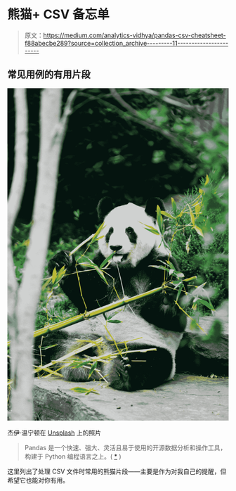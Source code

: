 # 熊猫+ CSV 备忘单

> 原文：<https://medium.com/analytics-vidhya/pandas-csv-cheatsheet-f88abecbe289?source=collection_archive---------11----------------------->

## 常见用例的有用片段

![](img/e7bae214e71000e8aa3b31f23548d6c7.png)

杰伊·温宁顿在 [Unsplash](https://unsplash.com?utm_source=medium&utm_medium=referral) 上的照片

> Pandas 是一个快速、强大、灵活且易于使用的开源数据分析和操作工具，构建于 Python 编程语言之上。( [*](https://pandas.pydata.org/) )

这里列出了处理 CSV 文件时常用的熊猫片段——主要是作为对我自己的提醒，但希望它也能对你有用。